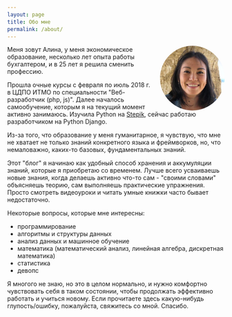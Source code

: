 ```yaml
---
layout: page
title: Обо мне
permalink: /about/
---
```

<img src="/assets/img/35537930.jpeg" style="float: right; width: 150px; border-radius: 100px;
    margin-left: 20px;">

Меня зовут Алина, у меня экономическое образование, несколько лет опыта работы бухгалтером, 
и в 25 лет я решила сменить профессию.

Прошла очные курсы с февраля по июль 2018 г. в ЦДПО ИТМО по специальности "Веб-разработчик (php, js)". 
Далее началось самообучение, которым я на текущий момент активно занимаюсь.
Изучила Python на [Stepik](https://stepik.org/), сейчас работаю разработчиком на Python Django.

Из-за того, что образование у меня гуманитарное, я чувствую, 
что мне не хватает не только знаний конкретного языка и фреймворков, 
но, что немаловажно, каких-то базовых, фундаментальных знаний.

Этот "блог" я начинаю как удобный способ хранения и аккумуляции знаний, 
которые я приобретаю со временем. Лучше всего усваиваешь новые знания, 
когда делаешь активно что-то сам - "своими словами" объясняешь теорию, сам выполняешь практические упражнения. 
Просто смотреть видеоуроки и читать умные книжки часто бывает недостаточно.

Некоторые вопросы, которые мне интересны:
- программирование
- алгоритмы и структуры данных
- анализ данных и машинное обучение
- математика (математический анализ, линейная алгебра, дискретная математика)
- статистика
- девопс

Я многого не знаю, но это в целом нормально, и нужно комфортно чувствовать себя в таком состоянии, 
чтобы продолжать эффективно работать и учиться новому. Если прочитаете здесь какую-нибудь глупость/ошибку, 
пожалуйста, свяжитесь со мной. Спасибо.
